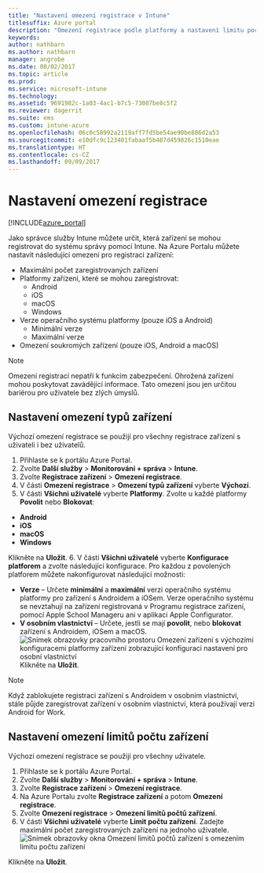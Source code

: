 ```yaml
---
title: "Nastavení omezení registrace v Intune"
titlesuffix: Azure portal
description: "Omezení registrace podle platformy a nastavení limitu počtu zařízení pro registraci zařízení v Intune \""
keywords: 
author: nathbarn
ms.author: nathbarn
manager: angrobe
ms.date: 08/02/2017
ms.topic: article
ms.prod: 
ms.service: microsoft-intune
ms.technology: 
ms.assetid: 9691982c-1a03-4ac1-b7c5-73087be8c5f2
ms.reviewer: dagerrit
ms.suite: ems
ms.custom: intune-azure
ms.openlocfilehash: 06c0c58992a2119aff7fd5be54ae90be886d2a53
ms.sourcegitcommit: e10dfc9c123401fabaaf5b487d459826c1510eae
ms.translationtype: HT
ms.contentlocale: cs-CZ
ms.lasthandoff: 09/09/2017
---
```

# <a name="set-enrollment-restrictions"></a>Nastavení omezení registrace

[!INCLUDE[azure_portal](./includes/azure_portal.md)]

Jako správce služby Intune můžete určit, která zařízení se mohou registrovat do systému správy pomocí Intune. Na Azure Portalu můžete nastavit následující omezení pro registraci zařízení:

- Maximální počet zaregistrovaných zařízení
- Platformy zařízení, které se mohou zaregistrovat:
  - Android
  - iOS
  - macOS
  - Windows
- Verze operačního systému platformy (pouze iOS a Android)
  - Minimální verze
  - Maximální verze
- Omezení soukromých zařízení (pouze iOS, Android a macOS)

>[!NOTE]
>Omezení registrací nepatří k funkcím zabezpečení. Ohrožená zařízení mohou poskytovat zavádějící informace. Tato omezení jsou jen určitou bariérou pro uživatele bez zlých úmyslů.

## <a name="set-device-type-restrictions"></a>Nastavení omezení typů zařízení
Výchozí omezení registrace se použijí pro všechny registrace zařízení s uživateli i bez uživatelů.
1. Přihlaste se k portálu Azure Portal.
2. Zvolte **Další služby** > **Monitorování + správa** > **Intune**.
3. Zvolte **Registrace zařízení** > **Omezení registrace**.
4. V části **Omezení registrace** > **Omezení typů zařízení** vyberte **Výchozí**.
5. V části **Všichni uživatelé** vyberte **Platformy**. Zvolte u každé platformy **Povolit** nebo **Blokovat**:
  - **Android**
  - **iOS**
  - **macOS**
  - **Windows**

  Klikněte na **Uložit**.
6. V části **Všichni uživatelé** vyberte **Konfigurace platforem** a zvolte následující konfigurace. Pro každou z povolených platforem můžete nakonfigurovat následující možnosti:
  - **Verze** – Určete **minimální** a **maximální** verzi operačního systému platformy pro zařízení s Androidem a iOSem. Verze operačního systému se nevztahují na zařízení registrovaná v Programu registrace zařízení, pomocí Apple School Manageru ani v aplikaci Apple Configurator.
  - **V osobním vlastnictví** – Určete, jestli se mají **povolit**, nebo **blokovat** zařízení s Androidem, iOSem a macOS.
  ![Snímek obrazovky pracovního prostoru Omezení zařízení s výchozími konfiguracemi platformy zařízení zobrazující konfiguraci nastavení pro osobní vlastnictví](media/device-restrictions-platform-configurations.png)
  Klikněte na **Uložit**.

>[!NOTE]
>Když zablokujete registraci zařízení s Androidem v osobním vlastnictví, stále půjde zaregistrovat zařízení v osobním vlastnictví, která používají verzi Android for Work.

## <a name="set-device-limit-restrictions"></a>Nastavení omezení limitů počtu zařízení
Výchozí omezení registrace se použijí pro všechny uživatele.
1. Přihlaste se k portálu Azure Portal.
2. Zvolte **Další služby** > **Monitorování + správa** > **Intune**.
3. Zvolte **Registrace zařízení** > **Omezení registrace**.
4. Na Azure Portalu zvolte **Registrace zařízení** a potom **Omezení registrace**.
5. Zvolte **Omezení registrace** > **Omezení limitů počtů zařízení**.
6. V části **Všichni uživatelé** vyberte **Limit počtu zařízení**. Zadejte maximální počet zaregistrovaných zařízení na jednoho uživatele.  
![Snímek obrazovky okna Omezení limitů počtů zařízení s omezením limitu počtu zařízení](./media/device-restrictions-limit.png)

  Klikněte na **Uložit**.
